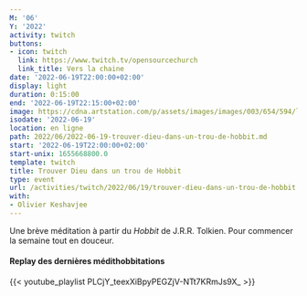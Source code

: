 ```yaml
---
M: '06'
Y: '2022'
activity: twitch
buttons:
- icon: twitch
  link: https://www.twitch.tv/opensourcechurch
  link_title: Vers la chaine
date: '2022-06-19T22:00:00+02:00'
display: light
duration: 0:15:00
end: '2022-06-19T22:15:00+02:00'
image: https://cdna.artstation.com/p/assets/images/images/003/654/594/large/sam-robberechts-finalrender1.jpg
isodate: '2022-06-19'
location: en ligne
path: 2022/06/2022-06-19-trouver-dieu-dans-un-trou-de-hobbit.md
start: '2022-06-19T22:00:00+02:00'
start-unix: 1655668800.0
template: twitch
title: Trouver Dieu dans un trou de Hobbit
type: event
url: /activities/twitch/2022/06/19/trouver-dieu-dans-un-trou-de-hobbit
with:
- Olivier Keshavjee
---
```

Une brève méditation à partir du *Hobbit* de J.R.R. Tolkien. Pour commencer la semaine tout en douceur.



#### Replay des dernières médithobbitations

{{< youtube_playlist PLCjY_teexXiBpyPEGZjV-NTt7KRmJs9X_ >}}